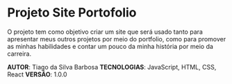 # Projeto Site Portofolio

O projeto tem como objetivo criar um site que será usado tanto para apresentar meus outros projetos
por meio do portfolio, como para promover as minhas habilidades e contar um pouco da minha história
por meio da carreira.

**AUTOR**: Tiago da Silva Barbosa
**TECNOLOGIAS**: JavaScript, HTML, CSS, React
**VERSÃO**: 1.0.0